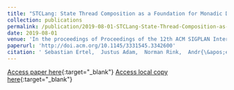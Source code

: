 ```yaml
---
title: "STCLang: State Thread Composition as a Foundation for Monadic Dataflow Parallelism"
collection: publications
permalink: /publication/2019-08-01-STCLang-State-Thread-Composition-as-a-Foundation-for-Monadic-Dataflow-Parallelism
date: 2019-08-01
venue: 'In the proceedings of Proceedings of the 12th ACM SIGPLAN International Symposium on Haskell'
paperurl: 'http://doi.acm.org/10.1145/3331545.3342600'
citation: ' Sebastian Ertel,  Justus Adam,  Norman Rink,  Andr{\&apos;e}s Goens,  Jeronimo Castrillon, &quot;STCLang: State Thread Composition as a Foundation for Monadic Dataflow Parallelism.&quot; In the proceedings of Proceedings of the 12th ACM SIGPLAN International Symposium on Haskell, 2019.'
---
```

[Access paper here](http://doi.acm.org/10.1145/3331545.3342600){:target="_blank"}
[Access local copy here](stclang_haskell_symposium_2019.pdf){:target="_blank"}
